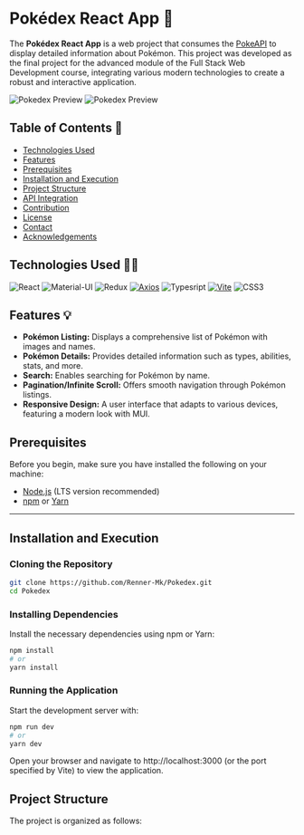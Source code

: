 # Pokédex React App 🤔

The **Pokédex React App** is a web project that consumes the [PokeAPI](https://pokeapi.co/api/v2) to display detailed information about Pokémon. This project was developed as the final project for the advanced module of the Full Stack Web Development course, integrating various modern technologies to create a robust and interactive application.

![Pokedex Preview]()
![Pokedex Preview]()

## Table of Contents 📖

- [Technologies Used](#technologies-used)
- [Features](#features)
- [Prerequisites](#prerequisites)
- [Installation and Execution](#installation-and-execution)
- [Project Structure](#project-structure)
- [API Integration](#api-integration)
- [Contribution](#contribution)
- [License](#license)
- [Contact](#contact)
- [Acknowledgements](#acknowledgements)

## Technologies Used 🧑‍💻

![React](https://img.shields.io/badge/React-149eca?style=for-the-badge&logo=react&logoColor=white)
![Material-UI](https://img.shields.io/badge/Material--UI-%23007FFF?style=for-the-badge&logo=Mui&logoColor=%23fff)
![Redux](https://img.shields.io/badge/Redux-%23764ABC?style=for-the-badge&logo=Redux)
[![Axios](https://img.shields.io/badge/-Axios-black?logo=axios&logoColor=white&style=for-the-badge)](https://axios-http.com)
![Typesript](https://img.shields.io/badge/TypeScript-2f74c0?style=for-the-badge&logo=typescript&logoColor=white)
[![Vite](https://img.shields.io/badge/-Vite-black?logo=vite&logoColor=white&style=for-the-badge)](https://vitejs.dev)
![CSS3](https://img.shields.io/badge/CSS3-1572B6?style=for-the-badge&logo=css3&logoColor=white)

## Features 💡

- **Pokémon Listing:** Displays a comprehensive list of Pokémon with images and names.
- **Pokémon Details:** Provides detailed information such as types, abilities, stats, and more.
- **Search:** Enables searching for Pokémon by name.
- **Pagination/Infinite Scroll:** Offers smooth navigation through Pokémon listings.
- **Responsive Design:** A user interface that adapts to various devices, featuring a modern look with MUI.

## Prerequisites

Before you begin, make sure you have installed the following on your machine:

- [Node.js](https://nodejs.org/) (LTS version recommended)
- [npm](https://www.npmjs.com/) or [Yarn](https://yarnpkg.com/)

---

## Installation and Execution

### Cloning the Repository

```bash
git clone https://github.com/Renner-Mk/Pokedex.git
cd Pokedex
```

### Installing Dependencies

Install the necessary dependencies using npm or Yarn:

```bash
npm install
# or
yarn install
```

### Running the Application

Start the development server with:

```bash
npm run dev
# or
yarn dev

```

Open your browser and navigate to http://localhost:3000 (or the port specified by Vite) to view the application.

## Project Structure

The project is organized as follows:
